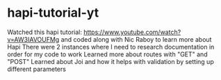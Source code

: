 # hapi-tutorial-yt
Watched this hapi tutorial: https://www.youtube.com/watch?v=AW3IAVOUFMg and coded along with Nic Raboy to learn more about Hapi
There were 2 instances where I need to research documentation in order for my code to work
Learned more about routes with "GET" and "POST"
Learned about Joi and how it helps with validation by setting up different parameters
